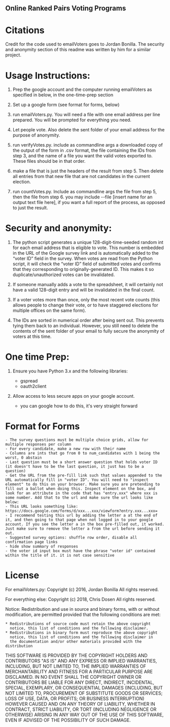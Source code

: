 ## Online Ranked Pairs Voting Programs

# Citations
Credit for the code used to emailVoters goes to Jordan Bonilla. The security and anonymity section of this readme was written by him for a similar project.

# Usage Instructions:

1. Prep the google account and the computer running emailVoters as specified in below, in the one-time-prep section

2. Set up a google form (see format for forms, below)

3. run emailVoters.py. You will need a file with one email address per line prepared. You will be prompted for everything you need.

4. Let people vote. Also delete the sent folder of your email address for the purpose of anonymity.

5. run verifyVotes.py. include as commandline args a downloaded copy of the output of the form in .csv format, the file containing the IDs from step 3, and the name of a file you want the valid votes exported to. These files should be in that order.

6. make a file that is just the headers of the result from step 5. Then delete all entries from that new file that are not candidates in the current election.

7. run countVotes.py. Include as commandline args the file from step 5, then the file from step 6. you may include --file [insert name for an output text file here], if you want a full report of the process, as opposed to just the result.


# Security and anonymity:

1. The python script generates a unique 128-digit-time-seeded random int for each email address that is eligible to vote. This number is embedded in the URL of the Google survey link and is automatically added to the “voter ID” field in the survey. When votes are read from the Python script, it will check the “voter ID” field of submitted votes and confirms that they corresponding to originally-generated ID. This makes it so duplicate/unauthorized votes can be invalidated.

2. If someone manually adds a vote to the spreadsheet, it will certainly not have a valid 128-digit entry and will be invalidated in the final count.

3. If a voter votes more than once, only the most recent vote counts (this allows people to change their vote, or to have staggered elections for multiple offices on the same form).

4. The IDs are sorted in numerical order after being sent out. This prevents tying them back to an individual. However, you still need to delete the contents of the sent folder of your email to fully secure the anonymity of voters at this time.




# One time Prep:

1. Ensure you have Python 3.x and the following libraries:
      - gspread
      - oauth2client

2. Allow access to less secure apps on your google account.
    - you can google how to do this, it's very straight forward

# Format for Forms
    - The survey questions must be multiple choice grids, allow for multiple responses per column
    - For every candidate, make a new row with their name
    - Columns are ints that go from 0 to num_candidates with 1 being the worst, 0 abstain
    - Last question must be a short answer question that holds voter ID (it doesn't have to be the last question, it just has to be a question)
    - Get the URL from the pre-fill link such that values appended to the URL automatically fill in "voter ID". You will need to "inspect element" to do this on your browser. Make sure you are pretending to fill out a ballot when doing this. Inspect element on the box, and look for an attribute in the code that has "entry.xxx" where xxx is some number. Add that to the url and make sure the url looks like below:
    - This URL looks something like: https://docs.google.com/forms/d/xxx...xxx/viewform?entry.xxx...xxx=
    - I recommend testing this url by adding the letter a at the end of it, and then going to that page when not logged in to your google account. If you see the letter a in the box pre-filled out, it worked. Just make sure to remove the letter a from the url before sending it out.
    - Suggested survey options: shuffle row order, disable all confirmation page links
    - hide show summary of responses
    - the voter id input box must have the phrase "voter id" contained within the title of it. it is not case sensitive


# License
For emailVoters.py:
Copyright (c) 2016, Jordan Bonilla
All rights reserved.

For everything else:
Copyright (c) 2018, Chris Dosen
All rights reserved.


Notice:
Redistribution and use in source and binary forms, with or without
modification, are permitted provided that the following conditions are
met:

    * Redistributions of source code must retain the above copyright
      notice, this list of conditions and the following disclaimer.
    * Redistributions in binary form must reproduce the above copyright
      notice, this list of conditions and the following disclaimer in
      the documentation and/or other materials provided with the distribution

THIS SOFTWARE IS PROVIDED BY THE COPYRIGHT HOLDERS AND CONTRIBUTORS "AS IS"
AND ANY EXPRESS OR IMPLIED WARRANTIES, INCLUDING, BUT NOT LIMITED TO, THE
IMPLIED WARRANTIES OF MERCHANTABILITY AND FITNESS FOR A PARTICULAR PURPOSE
ARE DISCLAIMED. IN NO EVENT SHALL THE COPYRIGHT OWNER OR CONTRIBUTORS BE
LIABLE FOR ANY DIRECT, INDIRECT, INCIDENTAL, SPECIAL, EXEMPLARY, OR
CONSEQUENTIAL DAMAGES (INCLUDING, BUT NOT LIMITED TO, PROCUREMENT OF
SUBSTITUTE GOODS OR SERVICES; LOSS OF USE, DATA, OR PROFITS; OR BUSINESS
INTERRUPTION) HOWEVER CAUSED AND ON ANY THEORY OF LIABILITY, WHETHER IN
CONTRACT, STRICT LIABILITY, OR TORT (INCLUDING NEGLIGENCE OR OTHERWISE)
ARISING IN ANY WAY OUT OF THE USE OF THIS SOFTWARE, EVEN IF ADVISED OF THE
POSSIBILITY OF SUCH DAMAGE.
